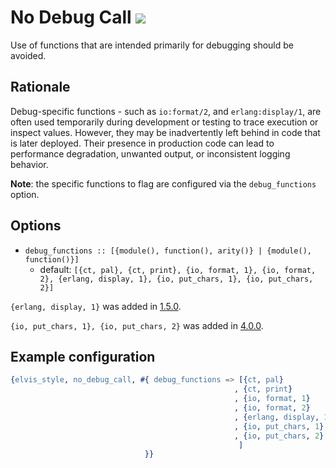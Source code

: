 # No Debug Call ![](https://img.shields.io/badge/BEAM-yes-orange)

Use of functions that are intended primarily for debugging should be avoided.

## Rationale

Debug-specific functions - such as `io:format/2`, and `erlang:display/1`, are often used temporarily
during development or testing to trace execution or inspect values. However, they may be
inadvertently left behind in code that is later deployed. Their presence in production code can
lead to performance degradation, unwanted output, or inconsistent logging behavior.

**Note**: the specific functions to flag are configured via the `debug_functions` option.

## Options

- `debug_functions :: [{module(), function(), arity()} | {module(), function()}]`
  - default: `[{ct, pal}, {ct, print}, {io, format, 1}, {io, format, 2}, {erlang, display, 1},
    {io, put_chars, 1}, {io, put_chars, 2}]`

`{erlang, display, 1}` was added in [1.5.0](https://github.com/inaka/elvis_core/releases/tag/1.5.0).

`{io, put_chars, 1}, {io, put_chars, 2}` was added in [4.0.0](https://github.com/inaka/elvis_core/releases/tag/4.0.0).

## Example configuration

```erlang
{elvis_style, no_debug_call, #{ debug_functions => [{ct, pal}
                                                  , {ct, print}
                                                  , {io, format, 1}
                                                  , {io, format, 2}
                                                  , {erlang, display, 1}
                                                  , {io, put_chars, 1}
                                                  , {io, put_chars, 2}
                                                   ]
                              }}
```
